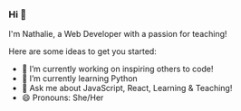### Hi  👋

I'm Nathalie, a Web Developer with a passion for teaching!


Here are some ideas to get you started:

- 🔭 I’m currently working on inspiring others to code!
- 🌱 I’m currently learning Python
- 💬 Ask me about JavaScript, React, Learning & Teaching!
- 😄 Pronouns: She/Her
